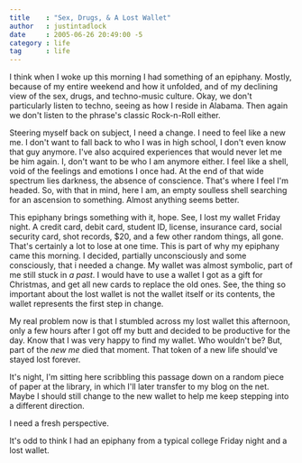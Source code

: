 ```yaml
---
title    : "Sex, Drugs, & A Lost Wallet"
author   : justintadlock
date     : 2005-06-26 20:49:00 -5
category : life
tag      : life
---
```


I think when I woke up this morning I had something of an epiphany. Mostly, because of my entire weekend and how it unfolded, and of my declining view of the sex, drugs, and techno-music culture. Okay, we don't particularly listen to techno, seeing as how I reside in Alabama. Then again we don't listen to the phrase's classic Rock-n-Roll either.

Steering myself back on subject, I need a change. I need to feel like a new me. I don't want to fall back to who I was in high school, I don't even know that guy anymore. I've also acquired experiences that would never let me be him again. I, don't want to be who I am anymore either. I feel like a shell, void of the feelings and emotions I once had. At the end of that wide spectrum lies darkness, the absence of conscience. That's where I feel I'm headed. So, with that in mind, here I am, an empty soulless shell searching for an ascension to something. Almost anything seems better.

This epiphany brings something with it, hope. See, I lost my wallet Friday night.  A credit card, debit card, student ID, license, insurance card, social security card, shot records, $20, and a few other random things, all gone. That's certainly a lot to lose at one time.  This is part of why my epiphany came this morning. I decided, partially unconsciously and some consciously, that i needed a change.  My wallet was almost symbolic, part of me still stuck in <em> a past</em>. I would have to use a wallet I got as a gift for Christmas, and get all new cards to replace the old ones. See, the thing so important about the lost wallet is not the wallet itself or its contents, the wallet represents the first step in change.

My real problem now is that I stumbled across my lost wallet this afternoon, only a few hours after I got off my butt and decided to be productive for the day. Know that I was very happy to find my wallet.  Who wouldn't be? But, part of the <em> new me</em> died that moment. That token of a new life should've stayed lost forever.

It's night, I'm sitting here scribbling this passage down on a random piece of paper at the library, in which I'll later transfer to my blog on the net. Maybe I should still change to the new wallet to help me keep stepping into a different direction.

I need a fresh perspective.

It's odd to think I had an epiphany from a typical college Friday night and a lost wallet.
